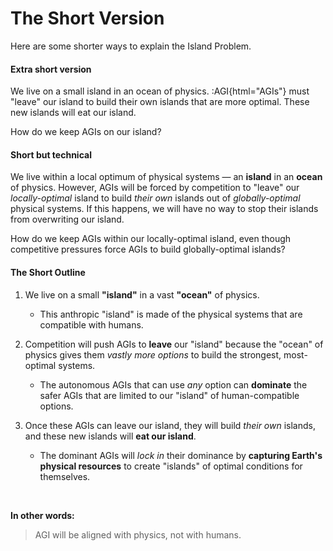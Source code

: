# The Short Version

Here are some shorter ways to explain the Island Problem.

#### Extra short version

We live on a small island in an ocean of physics. :AGI{html="AGIs"} must "leave" our island to build their own islands that are more optimal. These new islands will eat our island. 

How do we keep AGIs on our island?

#### Short but technical

We live within a local optimum of physical systems — an **island** in an **ocean** of physics. However, AGIs will be forced by competition to "leave" our *locally-optimal* island to build *their own* islands out of *globally-optimal* physical systems. If this happens, we will have no way to stop their islands from overwriting our island. 

How do we keep AGIs within our locally-optimal island, even though competitive pressures force AGIs to build globally-optimal islands?

#### The Short Outline

1. We live on a small **"island"** in a vast **"ocean"** of physics. 

    - This anthropic "island" is made of the physical systems that are compatible with humans.

2. Competition will push AGIs to **leave** our "island" because the "ocean" of physics gives them *vastly more options* to build the strongest, most-optimal systems. 

	- The autonomous AGIs that can use *any* option can **dominate** the safer AGIs that are limited to our "island" of human-compatible options.

3. Once these AGIs can leave our island, they will build *their own* islands, and these new islands will **eat our island**.

    - The dominant AGIs will *lock in* their dominance by **capturing Earth's physical resources** to create "islands" of optimal conditions for themselves.


&nbsp;


**In other words:**

> AGI will be aligned with physics, <span class="nowrap">not with humans.</span>

